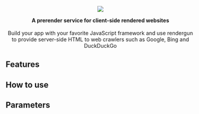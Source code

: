 <p align="center">
  <img src="https://raw.githubusercontent.com/getfider/fider/HEAD/assets/logo.png" />
  <div align="center">
    <strong>A prerender service for client-side rendered websites</strong>
  </div>
  <br />
  <div align="center">Build your app with your favorite JavaScript framework and use rendergun to provide server-side HTML to web crawlers such as Google, Bing and DuckDuckGo</div>
</p>

## Features

## How to use

## Parameters